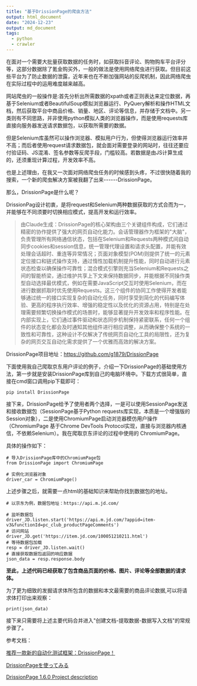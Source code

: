 ```yaml
---
title: "基于DrissionPage的爬虫方法"
output: html_document
date: "2024-12-23"
output: md_document
tags:
  - python
  - crawler
---
```


在面对一个需要大批量获取数据的任务时，如获取抖音评论、购物购车平台评分等，这部分数据除了氪金购买外，一般的做法是使用网络爬虫进行获取。但目前这些平台为了防止数据的泄露，近年来也在不断加强网站的反爬机制，因此网络爬虫在实际过程中的运用难度越来越高。

网站爬虫的一般操作是:首先分析出所需数据的xpath或者正则表达来定位数据，再基于Selenium或者BeautifulSoup模拟浏览器运行、PyQuery解析和操作HTML文档，然后获取平台中商品价格、销量、地区、评论等信息，并存储于文档中。另一类则有不同思路，并非使用python模拟人类的浏览器操作，而是使用requests库直接向服务器发送请求数据包，以获取所需要的数据。

但是Selenium库虽然可以操作浏览器、模拟用户行为，但使得浏览器运行效率并不高；而后者使用request请求数据包，就会面对需要登录的网站时，往往还要应付验证码、JS混淆、签名参数等反爬手段，门槛较高。若数据是由JS计算生成的，还须重现计算过程，开发效率不高。

也是上述理由，在我又一次面对网络爬虫任务的时候感到头疼，不过很快随着我的搜索，一个新的爬虫解决方案被我翻了出来------DrissionPage。

那么，DrissionPage是什么呢？

DrissionPag设计初衷，是将request和Selenium两种数据获取的方式合而为一，并能够在不同须要时切换相应模式，提高开发和运行效率。

> 由Claude生成：DrissionPage的核心架构由三个关键组件构成，它们通过精密的协作提供了强大的网页自动化能力。会话管理器作为框架的"大脑"，负责管理所有网络通信状态，包括在Selenium和Requests两种模式间自动同步cookies和session信息，统一管理代理设置和请求头配置，并能有效处理会话超时、重连等异常情况；页面对象模型(POM)则提供了统一的元素定位接口和链式操作支持，通过惰性加载机制提升性能，同时自动进行元素状态检查以确保操作可靠性；混合模式引擎则充当Selenium和Requests之间的智能桥梁，通过维护共享上下文来保持数据同步，并能根据不同操作类型自动选择最优模式，例如在需要JavaScript交互时使用Selenium，而在进行数据抓取时优先使用Requests。这三个组件的协同工作使得开发者能够通过统一的接口实现复杂的自动化任务，同时享受到简化的代码编写体验、更高的程序执行效率、增强的稳定性以及优化的资源占用，特别是在处理需要频繁切换操作模式的场景时，能够显著提升开发效率和程序性能。在内部实现上，它们通过事件驱动和状态同步机制保持紧密联系，任何一个组件的状态变化都会及时通知其他组件进行相应调整，从而确保整个系统的一致性和可靠性，这种设计不仅解决了传统网页自动化工具的局限性，还为复杂的网页交互自动化需求提供了一个优雅而高效的解决方案。

DrissionPage项目地址：<https://github.com/g1879/DrissionPage>

下面使用我自己爬取京东用户评论的例子，介绍一下DrissionPage的基础使用方法，第一步就是安装DrissionPage库到自己的电脑环境中。下载方式很简单，直接在cmd窗口调用pip下载即可：

```         
pip install DrissionPage
```

接下来，DrissionPage给予了使用者两个选择，一是可以使用SessionPage发送和接收数据包（SessionPage基于Python requests库实现，本质是一个增强版的Session对象），二是使用ChromiumPage启动浏览器模仿用户操作（ChromiumPage 基于Chrome DevTools Protocol实现，直接与浏览器内核通信，不依赖Selenium）。我在爬取京东评论的过程中使用的 ChromiumPage。

具体的操作如下：

```         
# 导入DrissionPage库中的ChromiumPage包
from DrissionPage import ChromiumPage

# 实例化浏览器对象
driver_car = ChromiumPage()
```

上述步骤之后，就需要一点html的基础知识来帮助你找到数据包的地址。

```         
# 以京东为例，数据包地址：https://api.m.jd.com/

# 监听数据包
driver_JD.listen.start('https://api.m.jd.com/?appid=item-v3&functionId=pc_club_productPageComments')
# 访问网站
driver_JD.get('https://item.jd.com/100051210211.html')
# 等待数据包加载
resp = driver_JD.listen.wait()
# 直接获取数据包返回的响应数据
json_data = resp.response.body
```

**至此，上述代码已经获取了包含商品页面的价格、图片、评论等全部数据的请求体。**

为了更为细致的发掘请求体所包含的数据和本文最需要的商品评论数据,可以将请求体打印出来观察：

```         
print(json_data)
```

接下来只需要将上述主要代码合并进入"创建文档-提取数据-数据写入文档"的常规步骤了。

参考文档：

[推荐一款新的自动化测试框架：DrissionPage！](https://www.cnblogs.com/jinjiangongzuoshi/p/17139003.html)

[DrissionPageを使ってみる](https://note.com/valnd_/n/n9667875f1fc3)

[DrissionPage 1.6.0 Project description](https://pypi.org/project/DrissionPage/1.6.0/)
